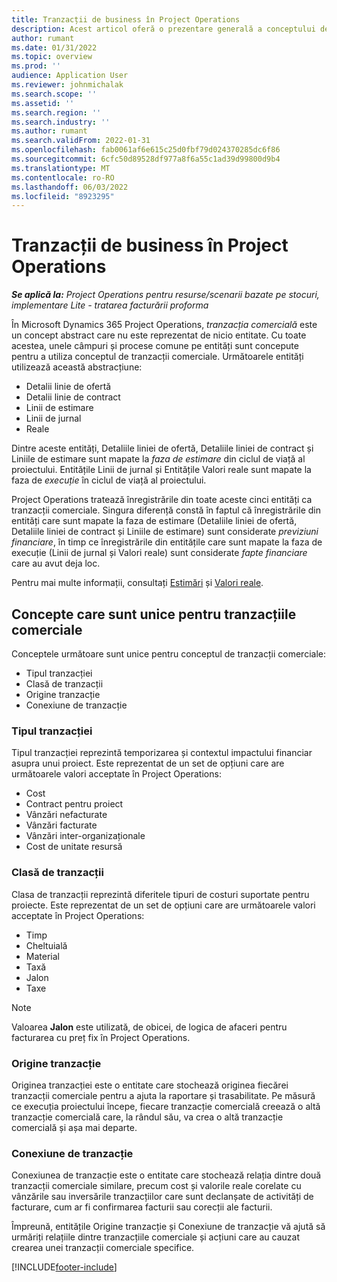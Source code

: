 ```yaml
---
title: Tranzacții de business în Project Operations
description: Acest articol oferă o prezentare generală a conceptului de tranzacții comerciale în Microsoft Dynamics 365 Project Operations.
author: rumant
ms.date: 01/31/2022
ms.topic: overview
ms.prod: ''
audience: Application User
ms.reviewer: johnmichalak
ms.search.scope: ''
ms.assetid: ''
ms.search.region: ''
ms.search.industry: ''
ms.author: rumant
ms.search.validFrom: 2022-01-31
ms.openlocfilehash: fab0061af6e615c25d0fbf79d024370285dc6f86
ms.sourcegitcommit: 6cfc50d89528df977a8f6a55c1ad39d99800d9b4
ms.translationtype: MT
ms.contentlocale: ro-RO
ms.lasthandoff: 06/03/2022
ms.locfileid: "8923295"
---
```

# <a name="business-transactions-in-project-operations"></a>Tranzacții de business în Project Operations

_**Se aplică la:** Project Operations pentru resurse/scenarii bazate pe stocuri, implementare Lite - tratarea facturării proforma_

În Microsoft Dynamics 365 Project Operations, *tranzacția comercială* este un concept abstract care nu este reprezentat de nicio entitate. Cu toate acestea, unele câmpuri și procese comune pe entități sunt concepute pentru a utiliza conceptul de tranzacții comerciale. Următoarele entități utilizează această abstracțiune:

- Detalii linie de ofertă
- Detalii linie de contract
- Linii de estimare
- Linii de jurnal
- Reale

Dintre aceste entități, Detaliile liniei de ofertă, Detaliile liniei de contract și Liniile de estimare sunt mapate la *faza de estimare* din ciclul de viață al proiectului. Entitățile Linii de jurnal și Entitățile Valori reale sunt mapate la faza de *execuție* în ciclul de viață al proiectului.

Project Operations tratează înregistrările din toate aceste cinci entități ca tranzacții comerciale. Singura diferență constă în faptul că înregistrările din entități care sunt mapate la faza de estimare (Detaliile liniei de ofertă, Detaliile liniei de contract și Liniile de estimare) sunt considerate *previziuni financiare*, în timp ce înregistrările din entitățile care sunt mapate la faza de execuție (Linii de jurnal și Valori reale) sunt considerate *fapte financiare* care au avut deja loc.

Pentru mai multe informații, consultați [Estimări](../project-management/estimating-projects-overview.md) și [Valori reale](actuals-overview.md).

## <a name="concepts-that-are-unique-to-business-transactions"></a>Concepte care sunt unice pentru tranzacțiile comerciale

Conceptele următoare sunt unice pentru conceptul de tranzacții comerciale:

- Tipul tranzacției
- Clasă de tranzacții
- Origine tranzacție
- Conexiune de tranzacție

### <a name="transaction-type"></a>Tipul tranzacției

Tipul tranzacției reprezintă temporizarea și contextul impactului financiar asupra unui proiect. Este reprezentat de un set de opțiuni care are următoarele valori acceptate în Project Operations:

- Cost
- Contract pentru proiect
- Vânzări nefacturate
- Vânzări facturate
- Vânzări inter-organizaționale
- Cost de unitate resursă

### <a name="transaction-class"></a>Clasă de tranzacții

Clasa de tranzacții reprezintă diferitele tipuri de costuri suportate pentru proiecte. Este reprezentat de un set de opțiuni care are următoarele valori acceptate în Project Operations:

- Timp
- Cheltuială
- Material
- Taxă
- Jalon
- Taxe

> [!NOTE]
> Valoarea **Jalon** este utilizată, de obicei, de logica de afaceri pentru facturarea cu preț fix în Project Operations.

### <a name="transaction-origin"></a>Origine tranzacție

Originea tranzacției este o entitate care stochează originea fiecărei tranzacții comerciale pentru a ajuta la raportare și trasabilitate. Pe măsură ce execuția proiectului începe, fiecare tranzacție comercială creează o altă tranzacție comercială care, la rândul său, va crea o altă tranzacție comercială și așa mai departe.

### <a name="transaction-connection"></a>Conexiune de tranzacție

Conexiunea de tranzacție este o entitate care stochează relația dintre două tranzacții comerciale similare, precum cost și valorile reale corelate cu vânzările sau inversările tranzacțiilor care sunt declanșate de activități de facturare, cum ar fi confirmarea facturii sau corecții ale facturii.

Împreună, entitățile Origine tranzacție și Conexiune de tranzacție vă ajută să urmăriți relațiile dintre tranzacțiile comerciale și acțiuni care au cauzat crearea unei tranzacții comerciale specifice.

[!INCLUDE[footer-include](../includes/footer-banner.md)]
